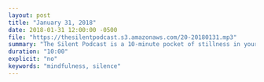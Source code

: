 ```yaml
---
layout: post
title: "January 31, 2018"
date: 2018-01-31 12:00:00 -0500
file: "https://thesilentpodcast.s3.amazonaws.com/20-20180131.mp3"
summary: "The Silent Podcast is a 10-minute pocket of stillness in your day. Listen to it at a set time every day, in the middle of a busy commute, or when you simply need a break from all of the hustle and bustle of distraction around you."
duration: "10:00"
explicit: "no"
keywords: "mindfulness, silence"
---
```

